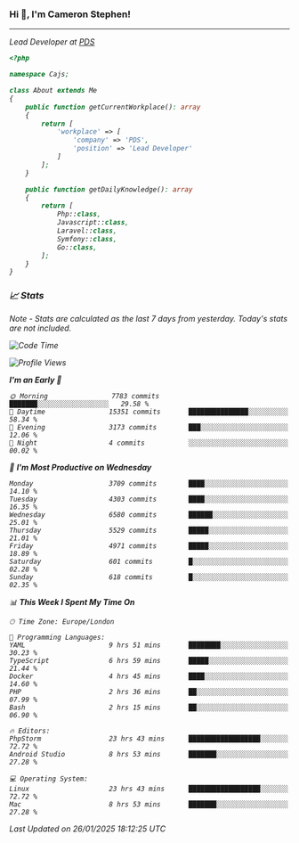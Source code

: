 ### Hi 👋, I'm Cameron Stephen!
<hr>
<p><em>Lead Developer at <a href="https://prindatasolutions.co.uk">PDS</a></p>


```php
<?php

namespace Cajs;

class About extends Me
{
    public function getCurrentWorkplace(): array
    {
        return [
            'workplace' => [
                'company' => 'PDS',
                'position' => 'Lead Developer'
            ]
        ];
    }

    public function getDailyKnowledge(): array
    {
        return [
            Php::class,
            Javascript::class,
            Laravel::class,
            Symfony::class,
            Go::class,
        ];
    }
}
```

### 📈 Stats
<p><em>Note - Stats are calculated as the last 7 days from yesterday. Today's stats are not included.</em></p>


<!--START_SECTION:waka-->
![Code Time](http://img.shields.io/badge/Code%20Time-4%2C230%20hrs%2022%20mins-blue)

![Profile Views](http://img.shields.io/badge/Profile%20Views-0-blue)

**I'm an Early 🐤** 

```text
🌞 Morning                7783 commits        ███████░░░░░░░░░░░░░░░░░░   29.58 % 
🌆 Daytime                15351 commits       ███████████████░░░░░░░░░░   58.34 % 
🌃 Evening                3173 commits        ███░░░░░░░░░░░░░░░░░░░░░░   12.06 % 
🌙 Night                  4 commits           ░░░░░░░░░░░░░░░░░░░░░░░░░   00.02 % 
```
📅 **I'm Most Productive on Wednesday** 

```text
Monday                   3709 commits        ████░░░░░░░░░░░░░░░░░░░░░   14.10 % 
Tuesday                  4303 commits        ████░░░░░░░░░░░░░░░░░░░░░   16.35 % 
Wednesday                6580 commits        ██████░░░░░░░░░░░░░░░░░░░   25.01 % 
Thursday                 5529 commits        █████░░░░░░░░░░░░░░░░░░░░   21.01 % 
Friday                   4971 commits        █████░░░░░░░░░░░░░░░░░░░░   18.89 % 
Saturday                 601 commits         █░░░░░░░░░░░░░░░░░░░░░░░░   02.28 % 
Sunday                   618 commits         █░░░░░░░░░░░░░░░░░░░░░░░░   02.35 % 
```


📊 **This Week I Spent My Time On** 

```text
🕑︎ Time Zone: Europe/London

💬 Programming Languages: 
YAML                     9 hrs 51 mins       ████████░░░░░░░░░░░░░░░░░   30.23 % 
TypeScript               6 hrs 59 mins       █████░░░░░░░░░░░░░░░░░░░░   21.44 % 
Docker                   4 hrs 45 mins       ████░░░░░░░░░░░░░░░░░░░░░   14.60 % 
PHP                      2 hrs 36 mins       ██░░░░░░░░░░░░░░░░░░░░░░░   07.99 % 
Bash                     2 hrs 15 mins       ██░░░░░░░░░░░░░░░░░░░░░░░   06.90 % 

🔥 Editors: 
PhpStorm                 23 hrs 43 mins      ██████████████████░░░░░░░   72.72 % 
Android Studio           8 hrs 53 mins       ███████░░░░░░░░░░░░░░░░░░   27.28 % 

💻 Operating System: 
Linux                    23 hrs 43 mins      ██████████████████░░░░░░░   72.72 % 
Mac                      8 hrs 53 mins       ███████░░░░░░░░░░░░░░░░░░   27.28 % 
```


 Last Updated on 26/01/2025 18:12:25 UTC
<!--END_SECTION:waka-->

